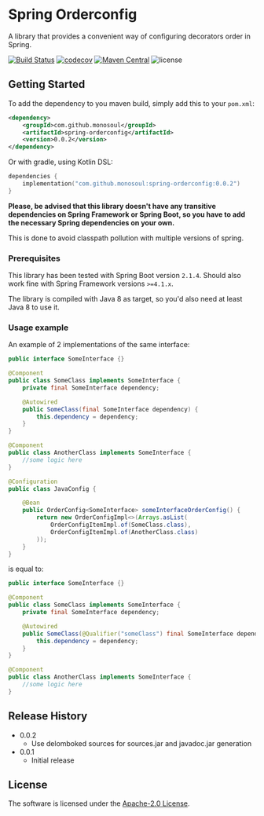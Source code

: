 # Spring Orderconfig
A library that provides a convenient way of configuring decorators order in Spring.

[![Build Status](https://travis-ci.com/monosoul/spring-orderconfig.svg?branch=master)](https://travis-ci.com/monosoul/spring-orderconfig)
[![codecov](https://codecov.io/gh/monosoul/spring-orderconfig/branch/master/graph/badge.svg)](https://codecov.io/gh/monosoul/spring-orderconfig)
[![Maven Central](https://maven-badges.herokuapp.com/maven-central/com.github.monosoul/spring-orderconfig/badge.svg)](https://maven-badges.herokuapp.com/maven-central/com.github.monosoul/spring-orderconfig)
![license](https://img.shields.io/github/license/monosoul/spring-orderconfig.svg)

## Getting Started
To add the dependency to you maven build, simply add this to your `pom.xml`:
```xml
<dependency>
    <groupId>com.github.monosoul</groupId>
    <artifactId>spring-orderconfig</artifactId>
    <version>0.0.2</version>
</dependency>
```

Or with gradle, using Kotlin DSL:
```kotlin
dependencies {
    implementation("com.github.monosoul:spring-orderconfig:0.0.2")
}
```

**Please, be advised that this library doesn't have any transitive dependencies on Spring Framework or Spring Boot,
so you have to add the necessary Spring dependencies on your own.**

This is done to avoid classpath pollution with multiple versions of spring.

### Prerequisites
This library has been tested with Spring Boot version `2.1.4`. Should also work fine with Spring Framework versions
 `>=4.1.x`.

The library is compiled with Java 8 as target, so you'd also need at least Java 8 to use it.

### Usage example
An example of 2 implementations of the same interface:
```java
public interface SomeInterface {}

@Component
public class SomeClass implements SomeInterface {
    private final SomeInterface dependency;

    @Autowired
    public SomeClass(final SomeInterface dependency) {
        this.dependency = dependency;
    }
}

@Component
public class AnotherClass implements SomeInterface {
    //some logic here
}

@Configuration
public class JavaConfig {

    @Bean
    public OrderConfig<SomeInterface> someInterfaceOrderConfig() {
        return new OrderConfigImpl<>(Arrays.asList(
            OrderConfigItemImpl.of(SomeClass.class),
            OrderConfigItemImpl.of(AnotherClass.class)
        ));
    }
}
```

is equal to:

```java
public interface SomeInterface {}

@Component
public class SomeClass implements SomeInterface {
    private final SomeInterface dependency;

    @Autowired
    public SomeClass(@Qualifier("someClass") final SomeInterface dependency) {
        this.dependency = dependency;
    }
}

@Component
public class AnotherClass implements SomeInterface {
    //some logic here
}
```

## Release History
* 0.0.2
    * Use delomboked sources for sources.jar and javadoc.jar generation
* 0.0.1
    * Initial release
    
## License
The software is licensed under the [Apache-2.0 License](LICENSE).